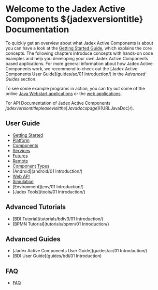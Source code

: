 # Welcome to the Jadex Active Components ${jadexversiontitle} Documentation

To quickly get an overview about what Jadex Active Components is about you can have a look at the [Getting Started Guide](getting-started/getting-started), which explains the core concepts.
The following chapters introduce concepts with hands-on code examples and help you developing your own Jadex Active Components based applications.
For more general information about how Jadex Active Components work, we recommend to check out the [Jadex Active Components User Guide](guides/ac/01 Introduction/) in the *Advanced Guides* section.

To see some example programs in action, you can try out some of the online [Java Webstart applications](${URLJadexExamples}) or the [web applications](https://www.activecomponents.org/jadex-applications-web/).

For API Documentation of Jadex Active Components ${jadexversiontitle} please visit the [Javadocs page](${URLJavaDoc}/).

## User Guide
  * [Getting Started](getting-started/getting-started/)
  * [Platform](platform/platform/)  
  * [Components](components/components/)  
  * [Services](services/services/)
  * [Futures](futures/futures/)
  * [Remote](remote/remote/)
  * [Component Types](component-types/component-types/)
  * [Android](android/01 Introduction/)
  * [Web API](webapi/webapi/)
  * [Simulation](simulation/simulation/)
  * [Environment](env/01 Introduction/)
  * [Jadex Tools](tools/01 Introduction/)

## Advanced Tutorials
 * [BDI Tutorial](tutorials/bdiv3/01 Introduction/)
 * [BPMN Tutorial](tutorials/bpmn/01 Introduction/)

## Advanced Guides
 * [Jadex Active Components User Guide](guides/ac/01 Introduction/)
 * [BDI User Guide](guides/bdi/01 Introduction)  

## FAQ
 * [FAQ](faq/faq/)